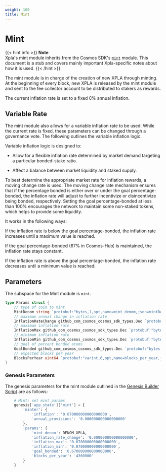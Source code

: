 ```yaml
---
weight: 100
title: Mint
---
```


# Mint

{{< hint info >}}
**Note**  
Xpla's mint module inherits from the Cosmos SDK's [`mint`](https://docs.cosmos.network/master/modules/mint/) module. This document is a stub and covers mainly important Xpla-specific notes about how it is used.
{{< /hint >}}

The mint module is in charge of the creation of new XPLA through minting. At the beginning of every block, new XPLA is released by the mint module and sent to the fee collector account to be distributed to stakers as rewards. 

The current inflation rate is set to a fixed 0% annual inflation.

## Variable Rate

The mint module also allows for a variable inflation rate to be used. While the current rate is fixed, these parameters can be changed through a governance vote. The following outlines the variable inflation logic. 

Variable inflation logic is designed to: 
- Allow for a flexible inflation rate determined by market demand targeting a particular bonded-stake ratio.

- Affect a balance between market liquidity and staked supply.

To best determine the appropriate market rate for inflation rewards, a moving change rate is used. The moving change rate mechanism ensures that if the percentage bonded is either over or under the goal percentage-bonded, the inflation rate will adjust to further incentivize or disincentivize being bonded, respectively. Setting the goal percentage-bonded at less than 100% encourages the network to maintain some non-staked tokens, which helps to provide some liquidity.

It works in the following ways:

If the inflation rate is below the goal percentage-bonded, the inflation rate increases until a maximum value is reached.

If the goal percentage-bonded (67% in Cosmos-Hub) is maintained, the inflation rate stays constant.

If the inflation rate is above the goal percentage-bonded, the inflation rate decreases until a minimum value is reached.

## Parameters

The subspace for the Mint module is `mint`.

```go
type Params struct {
	// type of coin to mint
	MintDenom string `protobuf:"bytes,1,opt,name=mint_denom,json=mintDenom,proto3" json:"mint_denom,omitempty"`
	// maximum annual change in inflation rate
	InflationRateChange github_com_cosmos_cosmos_sdk_types.Dec `protobuf:"bytes,2,opt,name=inflation_rate_change,json=inflationRateChange,proto3,customtype=github.com/cosmos/cosmos-sdk/types.Dec" json:"inflation_rate_change" yaml:"inflation_rate_change"`
	// maximum inflation rate
	InflationMax github_com_cosmos_cosmos_sdk_types.Dec `protobuf:"bytes,3,opt,name=inflation_max,json=inflationMax,proto3,customtype=github.com/cosmos/cosmos-sdk/types.Dec" json:"inflation_max" yaml:"inflation_max"`
	// minimum inflation rate
	InflationMin github_com_cosmos_cosmos_sdk_types.Dec `protobuf:"bytes,4,opt,name=inflation_min,json=inflationMin,proto3,customtype=github.com/cosmos/cosmos-sdk/types.Dec" json:"inflation_min" yaml:"inflation_min"`
	// goal of percent bonded atoms
	GoalBonded github_com_cosmos_cosmos_sdk_types.Dec `protobuf:"bytes,5,opt,name=goal_bonded,json=goalBonded,proto3,customtype=github.com/cosmos/cosmos-sdk/types.Dec" json:"goal_bonded" yaml:"goal_bonded"`
	// expected blocks per year
	BlocksPerYear uint64 `protobuf:"varint,6,opt,name=blocks_per_year,json=blocksPerYear,proto3" json:"blocks_per_year,omitempty" yaml:"blocks_per_year"`
}
```
### Genesis Parameters

The genesis parameters for the mint module outlined in the [Genesis Builder Script](https://github.com/c2xdev/genesis-tools/blob/main/src/genesis_builder.py#L112) are as follows:

```py
    # Mint: set mint params
    genesis['app_state']['mint'] = {
        'minter': {
            'inflation': '0.070000000000000000',
            'annual_provisions': '0.000000000000000000'
        },
        'params': {
            'mint_denom': DENOM_XPLA,
            'inflation_rate_change': '0.000000000000000000',
            'inflation_max': '0.070000000000000000',
            'inflation_min': '0.070000000000000000',
            'goal_bonded': '0.670000000000000000',
            'blocks_per_year': '4360000'
        }
    }
```
